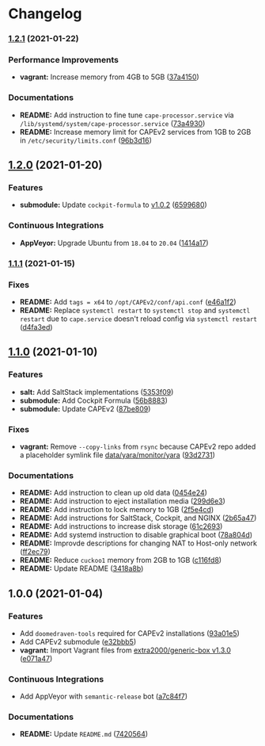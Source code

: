 # Changelog

### [1.2.1](https://github.com/extra2000/capev2-box/compare/v1.2.0...v1.2.1) (2021-01-22)


### Performance Improvements

* **vagrant:** Increase memory from 4GB to 5GB ([37a4150](https://github.com/extra2000/capev2-box/commit/37a415040ff060daf5ee1845489ce30d23fd3eab))


### Documentations

* **README:** Add instruction to fine tune `cape-processor.service` via `/lib/systemd/system/cape-processor.service` ([73a4930](https://github.com/extra2000/capev2-box/commit/73a4930a7b38f54860430e3325b893e6d4dc5544))
* **README:** Increase memory limit for CAPEv2 services from 1GB to 2GB in `/etc/security/limits.conf` ([96b3d16](https://github.com/extra2000/capev2-box/commit/96b3d1645b831dd9ca64a07a61530bcb98298f27))

## [1.2.0](https://github.com/extra2000/capev2-box/compare/v1.1.1...v1.2.0) (2021-01-20)


### Features

* **submodule:** Update `cockpit-formula` to [v1.0.2](https://github.com/extra2000/cockpit-formula/releases/tag/v1.0.2) ([6599680](https://github.com/extra2000/capev2-box/commit/6599680c05f54e3c5abc62af929694bdd91946da))


### Continuous Integrations

* **AppVeyor:** Upgrade Ubuntu from `18.04` to `20.04` ([1414a17](https://github.com/extra2000/capev2-box/commit/1414a17a2fbca765c03964c8cb678fab48dca7e0))

### [1.1.1](https://github.com/extra2000/capev2-box/compare/v1.1.0...v1.1.1) (2021-01-15)


### Fixes

* **README:** Add `tags = x64` to `/opt/CAPEv2/conf/api.conf` ([e46a1f2](https://github.com/extra2000/capev2-box/commit/e46a1f25843a086874e4ee37bef0da959a825f46))
* **README:** Replace `systemctl restart` to `systemctl stop` and `systemctl restart` due to `cape.service` doesn't reload config via `systemctl restart` ([d4fa3ed](https://github.com/extra2000/capev2-box/commit/d4fa3ed069333dd23e8e344f73a312182c45a6b0))

## [1.1.0](https://github.com/extra2000/capev2-box/compare/v1.0.0...v1.1.0) (2021-01-10)


### Features

* **salt:** Add SaltStack implementations ([5353f09](https://github.com/extra2000/capev2-box/commit/5353f0905696c19673e459f981c07fc7973f7399))
* **submodule:** Add Cockpit Formula ([56b8883](https://github.com/extra2000/capev2-box/commit/56b8883993b12f7ed7b8a1f8720cf34f8c488d16))
* **submodule:** Update CAPEv2 ([87be809](https://github.com/extra2000/capev2-box/commit/87be809d9b1e0353a56f2bcca536af8b9a8cc8b3))


### Fixes

* **vagrant:** Remove `--copy-links` from `rsync` because CAPEv2 repo added a placeholder symlink file [data/yara/monitor/yara](https://github.com/kevoreilly/CAPEv2/blob/a04ad9e0a5135809d3ca1b0164f30f3d6cec459e/data/yara/monitor/yara) ([93d2731](https://github.com/extra2000/capev2-box/commit/93d27316bf73790730871bd3b17bfc783507315d))


### Documentations

* **README:** Add instruction to clean up old data ([0454e24](https://github.com/extra2000/capev2-box/commit/0454e24f6db6a3288ac3b61251e0b3263d824189))
* **README:** Add instruction to eject installation media ([299d6e3](https://github.com/extra2000/capev2-box/commit/299d6e327a68cc5126838cd815585da31bc573b3))
* **README:** Add instruction to lock memory to 1GB ([2f5e4cd](https://github.com/extra2000/capev2-box/commit/2f5e4cde6f80176a9d58cdafd43188cb84bcb58f))
* **README:** Add instructions for SaltStack, Cockpit, and NGINX ([2b65a47](https://github.com/extra2000/capev2-box/commit/2b65a47130aa535c3c3aa17881ec689d0540a8e6))
* **README:** Add instructions to increase disk storage ([61c2693](https://github.com/extra2000/capev2-box/commit/61c2693af88ac8fd302d7e83e092e8e90a9b76e0))
* **README:** Add systemd instruction to disable graphical boot ([78a804d](https://github.com/extra2000/capev2-box/commit/78a804d13d3d6d74c7d901508c126775a1ef3389))
* **README:** Improvde descriptions for changing NAT to Host-only network ([ff2ec79](https://github.com/extra2000/capev2-box/commit/ff2ec79859611e1ca748ac713bd26128e550e4df))
* **README:** Reduce `cuckoo1` memory from 2GB to 1GB ([c116fd8](https://github.com/extra2000/capev2-box/commit/c116fd8b426b8e173283c3a0fa7e349e001b82d9))
* **README:** Update README ([3418a8b](https://github.com/extra2000/capev2-box/commit/3418a8b8d3f75bf8bf4f2b7a9afbd09e92d9e1dc))

## 1.0.0 (2021-01-04)


### Features

* Add `doomedraven-tools` required for CAPEv2 installations ([93a01e5](https://github.com/extra2000/capev2-box/commit/93a01e5f45e419cead9222015323d5d26b4f7216))
* Add CAPEv2 submodule ([e32bbb5](https://github.com/extra2000/capev2-box/commit/e32bbb5ae79846e96c7160bf4da8d31f70c871dc))
* **vagrant:** Import Vagrant files from [extra2000/generic-box v1.3.0](https://github.com/extra2000/generic-box/releases/tag/v1.3.0) ([e071a47](https://github.com/extra2000/capev2-box/commit/e071a4794548bbb984efcb6ad0c6ea3ec45880f4))


### Continuous Integrations

* Add AppVeyor with `semantic-release` bot ([a7c84f7](https://github.com/extra2000/capev2-box/commit/a7c84f7764859178991f13a382c511da0e6cb4fb))


### Documentations

* **README:** Update `README.md` ([7420564](https://github.com/extra2000/capev2-box/commit/742056425290505b20aa8dac2f35f9e32ff433a2))
